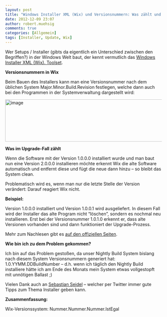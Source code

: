 ```yaml
---
layout: post
title: "Windows Installer XML (Wix) und Versionsnummern: Was zählt und was nicht."
date: 2012-12-09 23:07
author: robert.muehsig
comments: true
categories: [Allgemein]
tags: [Installer, Update, Wix]
---
```

<p>Wer Setups / Installer (gibts da eigentlich ein Unterschied zwischen den Begriffen?) in der Windows Welt baut, der kennt vermutlich das <a href="http://wix.sourceforge.net">Windows Installer XML (Wix). Toolset</a>.</p> <p><strong>Versionsnummern in Wix</strong></p> <p>Beim Bauen des Installers kann man eine Versionsnummer nach dem üblichen System Major.Minor.Build.Revision festlegen, welche dann auch bei den Programmen in der Systemverwaltung dargestellt wird:</p> <p><a href="{{BASE_PATH}}/assets/wp-images/image1678.png"><img title="image" style="border-top: 0px; border-right: 0px; border-bottom: 0px; border-left: 0px; display: inline" border="0" alt="image" src="{{BASE_PATH}}/assets/wp-images/image_thumb836.png" width="534" height="135"></a> </p> <p><strong>Was im Upgrade-Fall zählt</strong></p> <p>Wenn die Software mit der Version 1.0.0.0 installiert wurde und man baut nun eine Version 2.0.0.0 installieren möchte erkennt Wix die alte Software automatisch und entfernt diese und fügt die neue dann hinzu – so bleibt das System clean.</p> <p>Problematisch wird es, wenn man nur die letzte Stelle der Version verändert: Darauf reagiert Wix nicht.</p> <p><strong>Beispiel:</strong></p> <p>Version 1.0.0.0 installiert und Version 1.0.0.1 wird ausgeliefert. In diesem Fall wird der Installer das alte Program nicht “löschen”, sondern es nochmal neu installieren. Erst bei der Versionsnummer 1.0.1.0 erkennt er, dass alte Versionen vorhanden sind und dann funktioniert der Upgrade-Prozess.</p> <p>Mehr zum Nachlesen gibt es <a href="http://wix.sourceforge.net/manual-wix3/major_upgrade.htm">auf den offiziellen Seiten</a>. </p> <p><strong>Wie bin ich zu dem Problem gekommen?</strong></p> <p>Ich bin auf das Problem gestoßen, da unser Nightly Build System bislang nach diesem System Versionsnummern generiert hat: 1.0.YYMM.DDBuildNumber – d.h. wenn ich täglich den Nightly Build installiere hätte ich am Ende des Monats mein System etwas vollgestopft mit unnötigen Ballast ;)</p> <p>Vielen Dank auch an <a href="https://twitter.com/Cayas_Software">Sebastian Seidel</a> – welcher per Twitter immer gute Tipps zum Thema Installer geben kann.</p> <p><strong>Zusammenfassung:</strong></p> <p>Wix-Versionssystem: Nummer.Nummer.Nummer.IstEgal</p>
